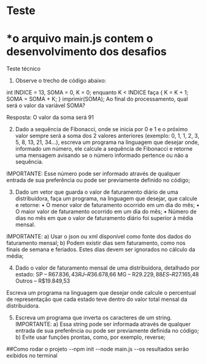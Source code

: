 # Teste
# *o arquivo main.js contem o desenvolvimento dos desafios
Teste técnico 

1) Observe o trecho de código abaixo:

int INDICE = 13, SOMA = 0, K = 0;
	enquanto K < INDICE faça
	{
		K = K + 1;
		SOMA = SOMA + K;
	}
imprimir(SOMA);
Ao final do processamento, qual será o valor da variável SOMA?

Resposta: O valor da soma será 91

2) Dado a sequência de Fibonacci, onde se inicia por 0 e 1 e o próximo valor sempre será a soma dos 2 valores anteriores
(exemplo: 0, 1, 1, 2, 3, 5, 8, 13, 21, 34...), escreva um programa na linguagem que desejar onde, informado um número,
ele calcule a sequência de Fibonacci e retorne uma mensagem avisando se o número informado pertence ou não a sequência.

IMPORTANTE: 
Esse número pode ser informado através de qualquer entrada de sua preferência ou pode ser previamente definido no código;

3) Dado um vetor que guarda o valor de faturamento diário de uma distribuidora, faça um programa, na linguagem que desejar, que calcule e retorne:
 	• O menor valor de faturamento ocorrido em um dia do mês;
 	• O maior valor de faturamento ocorrido em um dia do mês;
 	• Número de dias no mês em que o valor de faturamento diário foi superior à média mensal.

IMPORTANTE:
 	a) Usar o json ou xml disponível como fonte dos dados do faturamento mensal;
 	b) Podem existir dias sem faturamento, como nos finais de semana e feriados. Estes dias devem ser ignorados no cálculo da média;

4) Dado o valor de faturamento mensal de uma distribuidora, detalhado por estado:
 	SP – R$67.836,43
	RJ – R$36.678,66
 	MG – R$29.229,88
	ES – R$27.165,48
 	Outros – R$19.849,53

Escreva um programa na linguagem que desejar onde calcule o percentual de representação que cada estado teve 
dentro do valor total mensal da distribuidora.	

5) Escreva um programa que inverta os caracteres de um string.
 IMPORTANTE:
   a) Essa string pode ser informada através de qualquer entrada de sua preferência ou pode ser previamente definida no código;
   b) Evite usar funções prontas, como, por exemplo, reverse;

##Como rodar o projeto
--npm init 
--node main.js
--os resultados serão exibidos no terminal
